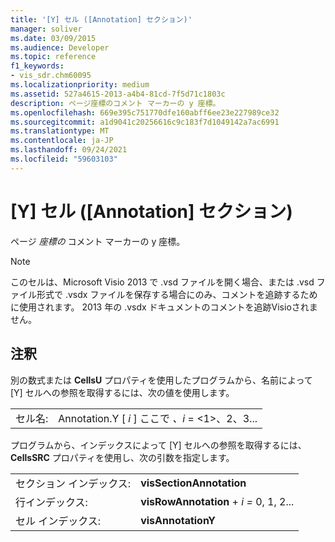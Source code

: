 ```yaml
---
title: '[Y] セル ([Annotation] セクション)'
manager: soliver
ms.date: 03/09/2015
ms.audience: Developer
ms.topic: reference
f1_keywords:
- vis_sdr.chm60095
ms.localizationpriority: medium
ms.assetid: 527a4615-2013-a4b4-81cd-7f5d71c1803c
description: ページ座標のコメント マーカーの y 座標。
ms.openlocfilehash: 669e395c751770dfe160abff6ee23e227989ce32
ms.sourcegitcommit: a1d9041c20256616c9c183f7d1049142a7ac6991
ms.translationtype: MT
ms.contentlocale: ja-JP
ms.lasthandoff: 09/24/2021
ms.locfileid: "59603103"
---
```

# <a name="y-cell-annotation-section"></a>[Y] セル ([Annotation] セクション)

ページ  *座標の*  コメント マーカーの y 座標。 
  
> [!NOTE]
> このセルは、Microsoft Visio 2013 で .vsd ファイルを開く場合、または .vsd ファイル形式で .vsdx ファイルを保存する場合にのみ、コメントを追跡するために使用されます。 2013 年の .vsdx ドキュメントのコメントを追跡Visioされません。 
  
## <a name="remarks"></a>注釈

別の数式または **CellsU** プロパティを使用したプログラムから、名前によって [Y] セルへの参照を取得するには、次の値を使用します。 
  
|||
|:-----|:-----|
| セル名:  <br/> | Annotation.Y [  *i*  ] ここで  *、i*  = <1>、2、3...  <br/> |
   
プログラムから、インデックスによって [Y] セルへの参照を取得するには、**CellsSRC** プロパティを使用し、次の引数を指定します。 
  
|||
|:-----|:-----|
| セクション インデックス:  <br/> |**visSectionAnnotation** <br/> |
| 行インデックス:  <br/> |**visRowAnnotation**  +  *i* *=* 0, 1, 2...  <br/> |
| セル インデックス:  <br/> |**visAnnotationY** <br/> |
   

